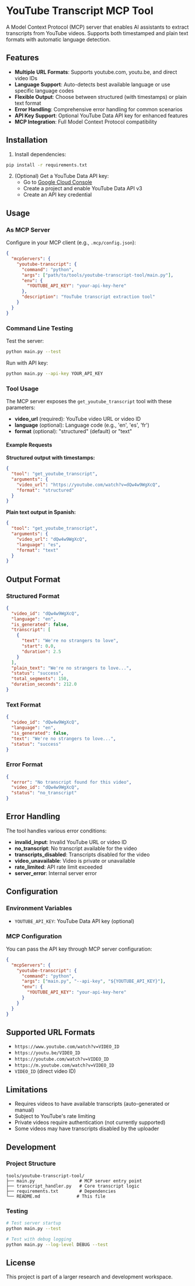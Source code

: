 # YouTube Transcript MCP Tool

A Model Context Protocol (MCP) server that enables AI assistants to extract transcripts from YouTube videos. Supports both timestamped and plain text formats with automatic language detection.

## Features

- **Multiple URL Formats**: Supports youtube.com, youtu.be, and direct video IDs
- **Language Support**: Auto-detects best available language or use specific language codes
- **Flexible Output**: Choose between structured (with timestamps) or plain text format
- **Error Handling**: Comprehensive error handling for common scenarios
- **API Key Support**: Optional YouTube Data API key for enhanced features
- **MCP Integration**: Full Model Context Protocol compatibility

## Installation

1. Install dependencies:
```bash
pip install -r requirements.txt
```

2. (Optional) Get a YouTube Data API key:
   - Go to [Google Cloud Console](https://console.cloud.google.com/)
   - Create a project and enable YouTube Data API v3
   - Create an API key credential

## Usage

### As MCP Server

Configure in your MCP client (e.g., `.mcp/config.json`):

```json
{
  "mcpServers": {
    "youtube-transcript": {
      "command": "python",
      "args": ["path/to/tools/youtube-transcript-tool/main.py"],
      "env": {
        "YOUTUBE_API_KEY": "your-api-key-here"
      },
      "description": "YouTube transcript extraction tool"
    }
  }
}
```

### Command Line Testing

Test the server:
```bash
python main.py --test
```

Run with API key:
```bash
python main.py --api-key YOUR_API_KEY
```

### Tool Usage

The MCP server exposes the `get_youtube_transcript` tool with these parameters:

- **video_url** (required): YouTube video URL or video ID
- **language** (optional): Language code (e.g., 'en', 'es', 'fr')
- **format** (optional): "structured" (default) or "text"

#### Example Requests

**Structured output with timestamps:**
```json
{
  "tool": "get_youtube_transcript",
  "arguments": {
    "video_url": "https://youtube.com/watch?v=dQw4w9WgXcQ",
    "format": "structured"
  }
}
```

**Plain text output in Spanish:**
```json
{
  "tool": "get_youtube_transcript",
  "arguments": {
    "video_url": "dQw4w9WgXcQ",
    "language": "es",
    "format": "text"
  }
}
```

## Output Format

### Structured Format
```json
{
  "video_id": "dQw4w9WgXcQ",
  "language": "en",
  "is_generated": false,
  "transcript": [
    {
      "text": "We're no strangers to love",
      "start": 0.0,
      "duration": 2.5
    }
  ],
  "plain_text": "We're no strangers to love...",
  "status": "success",
  "total_segments": 150,
  "duration_seconds": 212.0
}
```

### Text Format
```json
{
  "video_id": "dQw4w9WgXcQ",
  "language": "en",
  "is_generated": false,
  "text": "We're no strangers to love...",
  "status": "success"
}
```

### Error Format
```json
{
  "error": "No transcript found for this video",
  "video_id": "dQw4w9WgXcQ",
  "status": "no_transcript"
}
```

## Error Handling

The tool handles various error conditions:

- **invalid_input**: Invalid YouTube URL or video ID
- **no_transcript**: No transcript available for the video
- **transcripts_disabled**: Transcripts disabled for the video
- **video_unavailable**: Video is private or unavailable
- **rate_limited**: API rate limit exceeded
- **server_error**: Internal server error

## Configuration

### Environment Variables

- `YOUTUBE_API_KEY`: YouTube Data API key (optional)

### MCP Configuration

You can pass the API key through MCP server configuration:

```json
{
  "mcpServers": {
    "youtube-transcript": {
      "command": "python",
      "args": ["main.py", "--api-key", "${YOUTUBE_API_KEY}"],
      "env": {
        "YOUTUBE_API_KEY": "your-api-key-here"
      }
    }
  }
}
```

## Supported URL Formats

- `https://www.youtube.com/watch?v=VIDEO_ID`
- `https://youtu.be/VIDEO_ID`
- `https://youtube.com/watch?v=VIDEO_ID`
- `https://m.youtube.com/watch?v=VIDEO_ID`
- `VIDEO_ID` (direct video ID)

## Limitations

- Requires videos to have available transcripts (auto-generated or manual)
- Subject to YouTube's rate limiting
- Private videos require authentication (not currently supported)
- Some videos may have transcripts disabled by the uploader

## Development

### Project Structure
```
tools/youtube-transcript-tool/
├── main.py                 # MCP server entry point
├── transcript_handler.py   # Core transcript logic
├── requirements.txt        # Dependencies
└── README.md              # This file
```

### Testing
```bash
# Test server startup
python main.py --test

# Test with debug logging
python main.py --log-level DEBUG --test
```

## License

This project is part of a larger research and development workspace.
